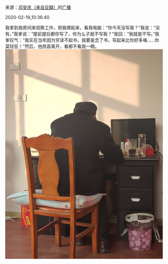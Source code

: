 来源：[邓安庆（来自豆瓣）](https://www.douban.com/people/renjiananhuo/)的[广播](https://www.douban.com/people/renjiananhuo/status/2820333113/)


2020-02-19_10:36:40


我爹到我房间来视察工作，把我撵起来，看我电脑：“你今天没写我？”我说：“没有。”我爹说：“屋前屋后都你写了，你为么子就不写我？”我回：“我就是不写。”我爹叹气：“我实在当年因为穷读不起书，我要是念了书，写起来比你好多咯……你莫轻狂！”然后，他昂首离开，看都不看我一眼。
![](./pic/2020-02-19_10:36:40-邓安庆的广播1.jpg)  

